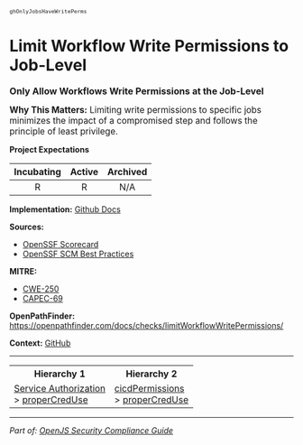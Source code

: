 <span style="font-size:0.8em;"><code>ghOnlyJobsHaveWritePerms</code></span>  
# Limit Workflow Write Permissions to Job-Level


<span style="font-size:1.15em;"><b>Only Allow Workflows Write Permissions at the Job-Level</b></span>

<span style="font-size:1.1em;"><b>Why This Matters:</b> Limiting write permissions to specific jobs minimizes the impact of a compromised step and follows the principle of least privilege.</span>

**Project Expectations**

<div align="center">

| Incubating | Active | Archived |
|:-----------:|:--------:|:----------:|
| R | R | N/A |

</div>


**Implementation:** [Github Docs](https://docs.github.com/en/actions/using-workflows/workflow-syntax-for-github-actions)



**Sources:**
- [OpenSSF Scorecard](https://github.com/ossf/scorecard/blob/main/docs/checks.md)
- [OpenSSF SCM Best Practices](https://github.com/ossf/scorecard/blob/main/docs/checks.md)

**MITRE:**
- [CWE-250](https://cwe.mitre.org/data/definitions/250.html)
- [CAPEC-69](https://capec.mitre.org/data/definitions/69.html)

**OpenPathFinder:** https://openpathfinder.com/docs/checks/limitWorkflowWritePermissions/

**Context:** [GitHub](../context-GitHub.md)



---

<table>
<tr>
  <th align="center">Hierarchy 1</th>
  <th align="center">Hierarchy 2</th>
</tr>
<tr>
  <td>
    <a href="../Service Authorization">Service Authorization</a><br> > 
    <a href="../properCredUse">properCredUse</a>
  </td>
  <td>
    <a href="../cicdPermissions">cicdPermissions</a><br> >
    <a href="../properCredUse">properCredUse</a>
  </td>
</tr>
</table>

---

*Part of: [OpenJS Security Compliance Guide](../README.md)* 